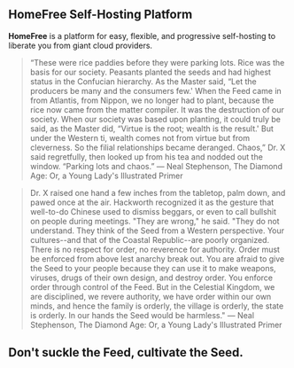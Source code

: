 ## HomeFree Self-Hosting Platform

**HomeFree** is a platform for easy, flexible, and progressive self-hosting to
liberate you from giant cloud providers.

> “These were rice paddies before they were parking lots. Rice was the basis for our society. Peasants planted the seeds and had highest status in the Confucian hierarchy. As the Master said, “Let the producers be many and the consumers few.' When the Feed came in from Atlantis, from Nippon, we no longer had to plant, because the rice now came from the matter compiler. It was the destruction of our society. When our society was based upon planting, it could truly be said, as the Master did, “Virtue is the root; wealth is the result.' But under the Western ti, wealth comes not from virtue but from cleverness. So the filial relationships became deranged. Chaos,” Dr. X said regretfully, then looked up from his tea and nodded out the window. “Parking lots and chaos.”
> ― Neal Stephenson, The Diamond Age: Or, a Young Lady's Illustrated Primer

> Dr. X raised one hand a few inches from the tabletop, palm down, and pawed once at the air. Hackworth recognized it as the gesture that well-to-do Chinese used to dismiss beggars, or even to call bullshit on people during meetings. "They are wrong," he said. "They do not understand. They think of the Seed from a Western perspective. Your cultures--and that of the Coastal Republic--are poorly organized. There is no respect for order, no reverence for authority. Order must be enforced from above lest anarchy break out. You are afraid to give the Seed to your people because they can use it to make weapons, viruses, drugs of their own design, and destroy order. You enforce order through control of the Feed. But in the Celestial Kingdom, we are disciplined, we revere authority, we have order within our own minds, and hence the family is orderly, the village is orderly, the state is orderly. In our hands the Seed would be harmless."
> ― Neal Stephenson, The Diamond Age: Or, a Young Lady's Illustrated Primer

## Don't suckle the Feed, cultivate the Seed.
